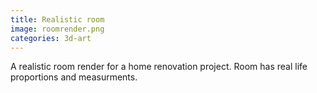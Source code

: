 ```yaml
---
title: Realistic room
image: roomrender.png
categories: 3d-art
---
```


A realistic room render for a home renovation project. Room has real life proportions and measurments.
